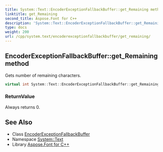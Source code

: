 ```yaml
---
title: System::Text::EncoderExceptionFallbackBuffer::get_Remaining method
linktitle: get_Remaining
second_title: Aspose.Font for C++
description: 'System::Text::EncoderExceptionFallbackBuffer::get_Remaining method. Gets number of remaining characters in C++.'
type: docs
weight: 200
url: /cpp/system.text/encoderexceptionfallbackbuffer/get_remaining/
---
```

## EncoderExceptionFallbackBuffer::get_Remaining method


Gets number of remaining characters.

```cpp
virtual int System::Text::EncoderExceptionFallbackBuffer::get_Remaining() const override
```


### ReturnValue

Always returns 0.

## See Also

* Class [EncoderExceptionFallbackBuffer](../)
* Namespace [System::Text](../../)
* Library [Aspose.Font for C++](../../../)
